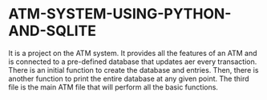 # ATM-SYSTEM-USING-PYTHON-AND-SQLITE
It is a project on the ATM system. It provides all the features of an ATM and is connected to a pre-defined database that updates aer every transaction. There is an initial function to create the database and entries. Then, there is another function to print the entire database at any given point. The third file is the main ATM file that will perform all the basic functions.

